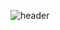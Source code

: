 ![header](https://capsule-render.vercel.app/api?height=250&type=waving&color=auto&text=Hello,%20ladies%20and%20gentlemen&fontColor=FAFAFA&fontSize=60&descSize=50&fontAlignY=40)

